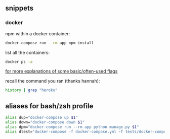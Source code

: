 ## snippets

### docker
npm within a docker container:
```bash
docker-compose run --rm app npm install
```

list all the containers:
```bash
docker ps -a 
```

[for more explanations of some basic/often-used flags](https://stackoverflow.com/questions/59424979/docker-ps-is-empty-after-docker-run#answer-59424994)

recall the command you ran (thanks hannah):
```bash
history | grep "heroku"
```

## aliases for bash/zsh profile
```bash
alias dup="docker-compose up $1"
alias down="docker-compose down $1"
alias dpm="docker-compose run --rm app python manage.py $1"
alias dtest="docker-compose -f docker-compose.yml -f tests/docker-compose.yml run --rm app"
```

